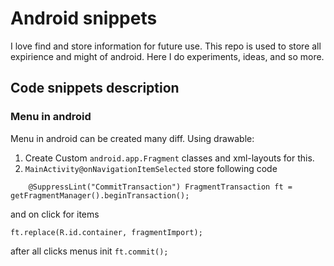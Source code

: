 # Android snippets

I love find and store information for future use. This repo is used to store all expirience and might of android. Here I do experiments, ideas, and so more.

## Code snippets description

### Menu in android
Menu in android can be created many diff. Using drawable:
1. Create Custom ```android.app.Fragment``` classes and xml-layouts for this.
2. ```MainActivity@onNavigationItemSelected``` store following code
```
    @SuppressLint("CommitTransaction") FragmentTransaction ft = getFragmentManager().beginTransaction();
```
and on click for items
```
ft.replace(R.id.container, fragmentImport);
```
after all clicks menus init
```ft.commit();```